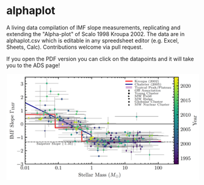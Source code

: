 # alphaplot
A living data compilation of IMF slope measurements, replicating and extending the "Alpha-plot" of Scalo 1998 Kroupa 2002. The data are in alphaplot.csv which is editable in any spreedsheet editor (e.g. Excel, Sheets, Calc). Contributions welcome via pull request.

If you open the PDF version you can click on the datapoints and it will take you to the ADS page!

![](alphaplot.png)
